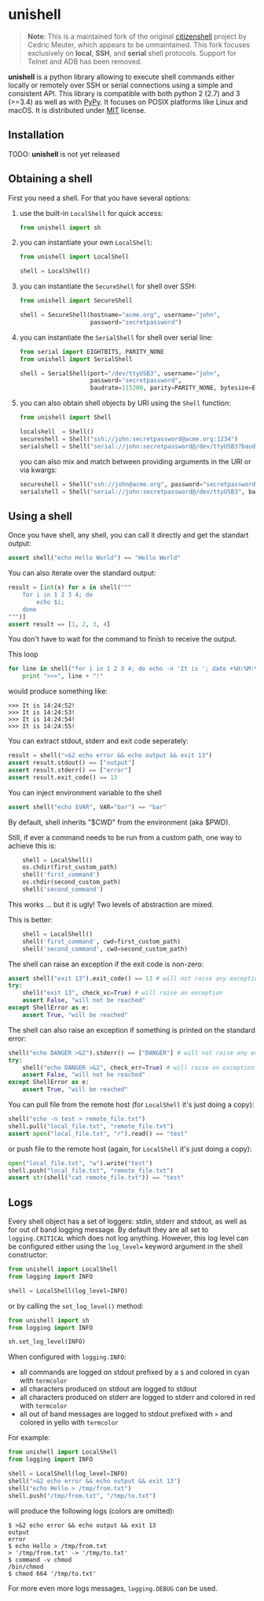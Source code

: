 # unishell

> **Note**: This is a maintained fork of the original [citizenshell](https://github.com/meuter/citizenshell) project by Cedric Meuter, which appears to be unmaintained. This fork focuses exclusively on **local**, **SSH**, and **serial** shell protocols. Support for Telnet and ADB has been removed.

**unishell** is a python library allowing to execute shell commands either locally or remotely over SSH or serial connections using a simple and consistent API. This library is compatible with both python 2 (2.7) and 3 (>=3.4) as well as with [PyPy](https://pypy.org/). It focuses on POSIX platforms like Linux and macOS. It is distributed under
[MIT](https://opensource.org/licenses/MIT) license.

## Installation

TODO: **unishell** is not yet released

## Obtaining a shell

First you need a shell. For that you have several options:

1. use the built-in `LocalShell` for quick access:

    ```python
    from unishell import sh
    ```

2. you can instantiate your own `LocalShell`:

    ```python
    from unishell import LocalShell

    shell = LocalShell()
    ```

3. you can instantiate the `SecureShell` for shell over SSH:

    ```python
    from unishell import SecureShell

    shell = SecureShell(hostname="acme.org", username="john",
                        password="secretpassword")
    ```

4. you can instantiate the `SerialShell` for shell over serial line:

    ```python
    from serial import EIGHTBITS, PARITY_NONE
    from unishell import SerialShell

    shell = SerialShell(port="/dev/ttyUSB3", username="john",
                        password="secretpassword",
                        baudrate=115200, parity=PARITY_NONE, bytesize=EIGHTBITS)
    ```

5. you can also obtain shell objects by URI using the `Shell` function:

    ```python
    from unishell import Shell

    localshell  = Shell()
    secureshell = Shell("ssh://john:secretpassword@acme.org:1234")
    serialshell = Shell("serial://john:secretpassword@/dev/ttyUSB3?baudrate=115200")
    ```

    you can also mix and match between providing arguments in the URI or via kwargs:

    ```python
    secureshell = Shell("ssh://john@acme.org", password="secretpassword", port=1234)
    serialshell = Shell("serial://john:secretpassword@/dev/ttyUSB3", baudrate=115200)
    ```

## Using a shell

Once you have shell, any shell, you can call it directly and get the standart output:

```python
assert shell("echo Hello World") == "Hello World"
```

You can also iterate over the standard output:

```python
result = [int(x) for x in shell("""
    for i in 1 2 3 4; do
        echo $i;
    done
""")]
assert result == [1, 2, 3, 4]
```

You don't have to wait for the command to finish to receive the output.

This loop

```python
for line in shell("for i in 1 2 3 4; do echo -n 'It is '; date +%H:%M:%S; sleep 1; done", wait=False):
    print ">>>", line + "!"
```

would produce something like:

```text
>>> It is 14:24:52!
>>> It is 14:24:53!
>>> It is 14:24:54!
>>> It is 14:24:55!
```

You can extract stdout, stderr and exit code seperately:

```python
result = shell(">&2 echo error && echo output && exit 13")
assert result.stdout() == ["output"]
assert result.stderr() == ["error"]
assert result.exit_code() == 13
```

You can inject environment variable to the shell

```python
assert shell("echo $VAR", VAR="bar") == "bar"
```

By default, shell inherits "$CWD" from the environment (aka $PWD).

Still, if ever a command needs to be run from a custom path, one
way to achieve this is:

```python
    shell = LocalShell()
    os.chdir(first_custom_path)
    shell('first_command')
    os.chdir(second_custom_path)
    shell('second_command')
```

This works ... but it is ugly! Two levels of abstraction are mixed.

This is better:

```python
    shell = LocalShell()
    shell('first_command', cwd=first_custom_path)
    shell('second_command', cwd=second_custom_path)
```

The shell can raise an exception if the exit code is non-zero:

```python
assert shell("exit 13").exit_code() == 13 # will not raise any exception
try:
    shell("exit 13", check_xc=True) # will raise an exception
    assert False, "will not be reached"
except ShellError as e:
    assert True, "will be reached"
```

The shell can also raise an exception if something is printed on the standard error:

```python
shell("echo DANGER >&2").stderr() == ["DANGER"] # will not raise any exception
try:
    shell("echo DANGER >&2", check_err=True) # will raise an exception
    assert False, "will not be reached"
except ShellError as e:
    assert True, "will be reached"
```

You can pull file from the remote host (for `LocalShell` it's just doing a copy):

```python
shell("echo -n test > remote_file.txt")
shell.pull("local_file.txt", "remote_file.txt")
assert open("local_file.txt", "r").read() == "test"
```

or push file to the remote host (again, for `LocalShell` it's just doing a copy):

```python
open("local_file.txt", "w").write("test")
shell.push("local_file.txt", "remote_file.txt")
assert str(shell("cat remote_file.txt")) == "test"
```

## Logs

Every shell object has a set of loggers: stdin, stderr and stdout, as well as for out of band logging message.
By default they are all set to `logging.CRITICAL` which does not log anything. However, this log level
can be configured either using the `log_level=` keyword argument in the shell constructor:

```python
from unishell import LocalShell
from logging import INFO

shell = LocalShell(log_level=INFO)
```

or by calling the `set_log_level()` method:

```python
from unishell import sh
from logging import INFO

sh.set_log_level(INFO)
```

When configured with `logging.INFO`:

- all commands are logged on stdout prefixed by a `$` and colored in cyan with `termcolor`
- all characters produced on stdout are logged to stdout
- all characters produced on stderr are logged to stderr and colored in red with `termcolor`
- all out of band messages are logged to stdout prefixed with `>` and colored in yello with `termcolor`

For example:

```python
from unishell import LocalShell
from logging import INFO

shell = LocalShell(log_level=INFO)
shell(">&2 echo error && echo output && exit 13")
shell("echo Hello > /tmp/from.txt")
shell.push("/tmp/from.txt", "/tmp/to.txt")
```

will produce the following logs (colors are omitted):

```
$ >&2 echo error && echo output && exit 13
output
error
$ echo Hello > /tmp/from.txt
> '/tmp/from.txt' -> '/tmp/to.txt'
$ command -v chmod
/bin/chmod
$ chmod 664 '/tmp/to.txt'
```

For more even more logs messages, `logging.DEBUG` can be used.
